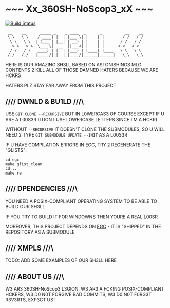 <h1>~~~ Xx_360SH-NoScop3_xX ~~~</h1>

[![Build Status](http://segfault.pro/job/42sh-unit/lastBuild/badge/icon)](http://segfault.pro/job/42sh-unit/lastBuild/)

```
 __    __      _____ _    _ ____  _      _          __    __
 \ \   \ \    / ____| |  | |___ \| |    | |        / /   / /
  \ \   \ \  | (___ | |__| | __) | |    | |       / /   / /
   > >   > >  \___ \|  __  ||__ <| |    | |      < <   < <
  / /   / /   ____) | |  | |___) | |____| |____   \ \   \ \
 /_/   /_/   |_____/|_|  |_|____/|______|______|   \_\   \_\

```

HERE IS OUR AMAZING SH3LL BASED ON ASTONISHINGS MLG CONTENTS
2 KILL ALL OF THOSE DAMNED HATERS BECAUSE WE ARE HCKRS

HATERS PLZ STAY FAR AWAY FROM THIS PROJECT



## /\/\/\/ DWNLD & BU1LD \/\/\/\

USE `GIT CLONE --RECURSIVE` BUT IN L0WERCAS3 OF COURSE EXCEPT IF
U ARE A L00S3R (I DONT USE LOWERCASE LETTERS SINCE I'M A HCKR)

WITHOUT `--RECURSIVE` IT DOESN'T CLONE THE SUBMODULES, SO U WILL
NEED 2 TYPE `GIT SUBMODULE UPDATE --INIT` AS A L00S3R

IF U HAVE COMPILATION ERRORS IN EGC, TRY 2 REGENERATE THE "GLISTS":

```
cd egc
make glist_clean
cd ..
make re
```



## /\/\/\/ DPENDENCIES \/\/\/\

YOU NEED A POSIX-COMPLIANT OPERATING SYSTEM TO BE ABLE TO BUILD
OUR SH3LL

IF YOU TRY TO BUILD IT FOR WINDOWNS THEN YOURE A REAL L00SR

MOREOVER, THIS PROJECT DEPENDS ON
[EGC](https://github.com/motet-a/egc) - IT IS "SHIPPED" IN THE
REPOSITORY AS A SUBMODULE



## /\/\/\/ XMPLS \/\/\/\

TODO: ADD SOME EXAMPLES OF OUR SH3LL HERE



## /\/\/\/ AB0UT US \/\/\/\

W3 AR3 360SH-NoScop3 L3GION,
W3 AR3 A FCK!NG POSIX-COMPLIANT HCKERS,
W3 D0 N0T FORGIVE BAD COMM!TS,
W3 D0 N0T F0RG3T R3V3RTS,
EXP3CT US !
